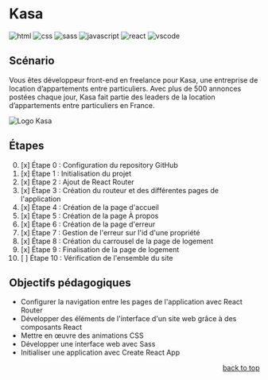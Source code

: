 <a name="readme-top"></a>

# Kasa

![html][html5-badge]
![css][css3-badge]
![sass][sass-badge]
![javascript][javascript-badge]
![react][react-badge]
![vscode][vscode-badge]

## Scénario

Vous êtes développeur front-end en freelance pour Kasa, une entreprise de location d’appartements entre particuliers.
Avec plus de 500 annonces postées chaque jour, Kasa fait partie des leaders de la location d’appartements entre particuliers en France.

![Logo Kasa](https://user.oc-static.com/upload/2022/06/24/16560899769906_FR_811_P8_Banner-Kasa%20%281%29.png)

## Étapes

0. [x] Étape 0 : Configuration du repository GitHub
1. [x] Étape 1 : Initialisation du projet
2. [x] Étape 2 : Ajout de React Router
3. [x] Étape 3 : Création du routeur et des différentes pages de l'application
4. [x] Étape 4 : Création de la page d'accueil
5. [x] Étape 5 : Création de la page À propos
6. [x] Étape 6 : Création de la page d'erreur
7. [x] Étape 7 : Gestion de l'erreur sur l'id d'une propriété
8. [x] Étape 8 : Création du carrousel de la page de logement
9. [x] Étape 9 : Finalisation de la page de logement
10. [ ] Étape 10 : Vérification de l'ensemble du site

## Objectifs pédagogiques

- Configurer la navigation entre les pages de l'application avec React Router
- Développer des éléments de l'interface d'un site web grâce à des composants React
- Mettre en œuvre des animations CSS
- Développer une interface web avec Sass
- Initialiser une application avec Create React App

<p align="right"><a href="#readme-top">back to top</a></p>

<!-- BADGE LINKS -->

[html5-badge]: https://img.shields.io/badge/HTML5-E34F26?style=for-the-badge&logo=html5&logoColor=white
[css3-badge]: https://img.shields.io/badge/CSS3-1572B6?style=for-the-badge&logo=css3&logoColor=white
[sass-badge]: https://img.shields.io/badge/Sass-CC6699?style=for-the-badge&logo=sass&logoColor=white
[javascript-badge]: https://img.shields.io/badge/JavaScript-F7DF1E?style=for-the-badge&logo=javascript&logoColor=black
[react-badge]: https://img.shields.io/badge/React-20232A?style=for-the-badge&logo=react&logoColor=61DAFB
[vscode-badge]: https://img.shields.io/badge/Made%20with-VSCode-1f425f.svg?style=for-the-badge&logoColor=white
